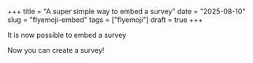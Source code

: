 +++
title = "A super simple way to embed a survey" 
date = "2025-08-10"
slug = "flyemoji-embed"
tags = ["flyemoji"]
draft = true
+++

It is now possible to embed a survey

<div id="flyemoji"></div>

Now you can create a survey!
